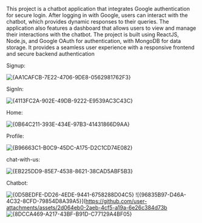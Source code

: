 This project is a chatbot application that integrates Google authentication for secure login. After logging in with Google, users can interact with the chatbot, which provides dynamic responses to their queries. The application also features a dashboard that allows users to view and manage their interactions with the chatbot. The project is built using ReactJS, Node.js, and Google OAuth for authentication, with MongoDB for data storage. It provides a seamless user experience with a responsive frontend and secure backend authentication


Signup: 

![{AA1CAFCB-7E22-4706-9DE8-0562981762F3}](https://github.com/user-attachments/assets/24ec7a5f-8ca7-4d5c-a7be-21252edfd650)

SignIn:

![{4113FC2A-902E-49DB-9222-E9539AC3C43C}](https://github.com/user-attachments/assets/9a2119b1-ef24-448d-861c-3953b829c5b3)


Home:

![{0B64C211-393E-434E-97B3-41431866D9AA}](https://github.com/user-attachments/assets/fe1d0b73-18cf-4299-9c34-5502c3e02dd7)

Profile:

![{B96663C1-B0C9-45DC-A175-D2C1CD74E082}](https://github.com/user-attachments/assets/de6edb2e-8de9-49ff-83a9-e0db9e438219)

chat-with-us:

![{EB225DD9-85E7-4538-8621-38CAD5ABF5B3}](https://github.com/user-attachments/assets/2954e8c3-b008-45ea-aa5f-5badb2032fc5)

Chatbot:

![{0D5BEDFE-DD26-4EDE-9441-6758288D04C5}](https://github.com/user-attachments/assets/fab1e556-d8d2-471c-9904-02574ce4e097)
![{96835B97-D46A-4C32-8CFD-79854D8A39A5}](https://github.com/user-attachments/assets/2d064eb0-2aeb-4cf5-a19a-6e26c384d73b
![{8DCCA469-A217-43BF-B91D-C77129A4BF05}](https://github.com/user-attachments/assets/e139a88b-2fec-4b26-8a36-5d8c9c79cedc)


